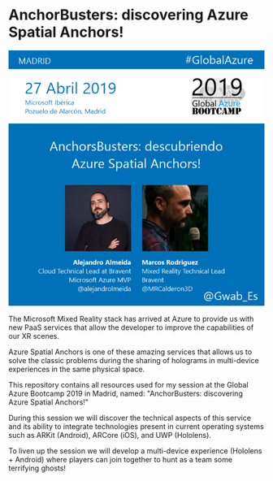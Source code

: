 # **AnchorBusters: discovering Azure Spatial Anchors!**

![AnchorBusters: discovering Azure Spatial Anchors!](Presentation/session.png)

The Microsoft Mixed Reality stack has arrived at Azure to provide us with new PaaS services that allow the developer to improve the capabilities of our XR scenes.

Azure Spatial Anchors is one of these amazing services that allows us to solve the classic problems during the sharing of holograms in multi-device experiences in the same physical space.

This repository contains all resources used for my session at the Global Azure Bootcamp 2019 in Madrid, named: "AnchorBusters: discovering Azure Spatial Anchors!"

During this session we will discover the technical aspects of this service and its ability to integrate technologies present in current operating systems such as ARKit (Android), ARCore (iOS), and UWP (Hololens).

To liven up the session we will develop a multi-device experience (Hololens + Android) where players can join together to hunt as a team some terrifying ghosts!
